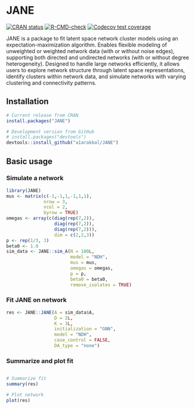 
<!-- README.md is generated from README.Rmd. Please edit that file -->

# JANE

<!-- badges: start -->

[![CRAN
status](https://www.r-pkg.org/badges/version/JANE)](https://CRAN.R-project.org/package=JANE)
[![R-CMD-check](https://github.com/a1arakkal/JANE/actions/workflows/R-CMD-check.yaml/badge.svg)](https://github.com/a1arakkal/JANE/actions/workflows/R-CMD-check.yaml)
[![Codecov test
coverage](https://codecov.io/gh/a1arakkal/JANE/branch/master/graph/badge.svg)](https://app.codecov.io/gh/a1arakkal/JANE?branch=master)

<!-- badges: end -->

JANE is a package to fit latent space network cluster models using an expectation-maximization algorithm. Enables flexible modeling of unweighted or weighted network data (with or without noise edges), supporting both directed and undirected networks (with or without degree heterogeneity). Designed to handle large networks efficiently, it allows users to explore network structure through latent space representations, identify clusters within network data, and simulate networks with varying clustering and connectivity patterns.

## Installation

``` r
# Current release from CRAN
install.packages("JANE")

# Development version from GitHub
# install.packages("devtools")
devtools::install_github("a1arakkal/JANE")
```

## Basic usage

### Simulate a network

``` r
library(JANE)
mus <- matrix(c(-1,-1,1,-1,1,1), 
              nrow = 3,
              ncol = 2, 
              byrow = TRUE)
omegas <- array(c(diag(rep(7,2)),
                  diag(rep(7,2)), 
                  diag(rep(7,2))), 
                  dim = c(2,2,3))
p <- rep(1/3, 3)
beta0 <- 1.0
sim_data <- JANE::sim_A(N = 100L, 
                        model = "NDH",
                        mus = mus, 
                        omegas = omegas, 
                        p = p, 
                        beta0 = beta0, 
                        remove_isolates = TRUE)
```

### Fit JANE on network

``` r
res <- JANE::JANE(A = sim_data$A,
                  D = 2L,
                  K = 3L,
                  initialization = "GNN", 
                  model = "NDH",
                  case_control = FALSE,
                  DA_type = "none")
```

### Summarize and plot fit

``` r

# Summarize fit 
summary(res)

# Plot network
plot(res)
```
